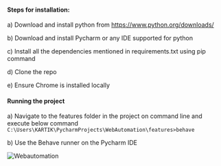 #### **Steps for installation:**


a) Download and install python from https://www.python.org/downloads/

b) Download and install Pycharm or any IDE supported for python

c) Install all the dependencies mentioned in requirements.txt using pip command

d) Clone the repo

e) Ensure Chrome is installed locally


#### **Running the project**

a) Navigate to the features folder in the project on command line and execute below command
    `C:\Users\KARTIK\PycharmProjects\WebAutomation\features>behave`

b) Use the Behave runner on the Pycharm IDE


![Webautomation](https://user-images.githubusercontent.com/94554446/150041596-79ecb32e-7912-4b7c-8959-e3835a7d0270.PNG)
